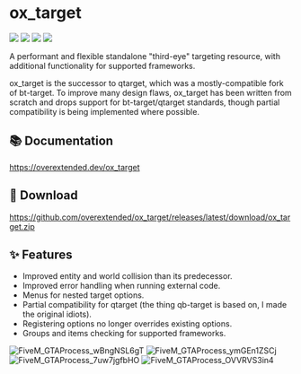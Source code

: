 # ox_target

![](https://img.shields.io/github/downloads/overextended/ox_target/total?logo=github)
![](https://img.shields.io/github/downloads/overextended/ox_target/latest/total?logo=github)
![](https://img.shields.io/github/contributors/overextended/ox_target?logo=github)
![](https://img.shields.io/github/v/release/overextended/ox_target?logo=github) 


A performant and flexible standalone "third-eye" targeting resource, with additional functionality for supported frameworks.

ox_target is the successor to qtarget, which was a mostly-compatible fork of bt-target.
To improve many design flaws, ox_target has been written from scratch and drops support for bt-target/qtarget standards, though partial compatibility is being implemented where possible.


## 📚 Documentation

https://overextended.dev/ox_target

## 💾 Download

https://github.com/overextended/ox_target/releases/latest/download/ox_target.zip

## ✨ Features

- Improved entity and world collision than its predecessor.
- Improved error handling when running external code.
- Menus for nested target options.
- Partial compatibility for qtarget (the thing qb-target is based on, I made the original idiots).
- Registering options no longer overrides existing options.
- Groups and items checking for supported frameworks.

![FiveM_GTAProcess_wBngNSL6gT](https://github.com/user-attachments/assets/1927adc7-1fe4-418f-be3d-d987c43e1074)
![FiveM_GTAProcess_ymGEn1ZSCj](https://github.com/user-attachments/assets/4bc6cb5d-c91f-4b94-88db-74d6a81f5c47)
![FiveM_GTAProcess_7uw7jgfbHO](https://github.com/user-attachments/assets/d1526a42-b052-43d5-8edc-1007f584e8e8)
![FiveM_GTAProcess_OVVRVS3in4](https://github.com/user-attachments/assets/385f172c-03bd-48c7-b6b3-9a92f58aaf86)
